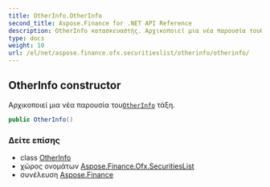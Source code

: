 ```yaml
---
title: OtherInfo.OtherInfo
second_title: Aspose.Finance for .NET API Reference
description: OtherInfo κατασκευαστής. Αρχικοποιεί μια νέα παρουσία τουOtherInfo τάξη.
type: docs
weight: 10
url: /el/net/aspose.finance.ofx.securitieslist/otherinfo/otherinfo/
---
```

## OtherInfo constructor

Αρχικοποιεί μια νέα παρουσία του[`OtherInfo`](../) τάξη.

```csharp
public OtherInfo()
```

### Δείτε επίσης

* class [OtherInfo](../)
* χώρος ονομάτων [Aspose.Finance.Ofx.SecuritiesList](../../otherinfo/)
* συνέλευση [Aspose.Finance](../../../)


